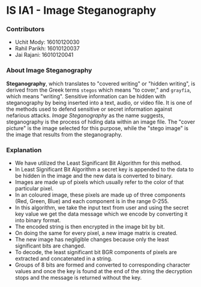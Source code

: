 # IS IA1 - Image Steganography

### Contributors
- Uchit Mody: 16010120030
- Rahil Parikh: 16010120037
- Jai Rajani: 16010120041

### About Image Steganography
**Steganography**, which translates to "covered writing" or "hidden writing", is derived from the Greek terms `stegos` which means "to cover," and `grayfia`, which means "writing". Sensitive information can be hidden with steganography by being inserted into a text, audio, or video file. It is one of the methods used to defend sensitive or secret information against nefarious attacks. *Image Steganography* as the name suggests, steganography is the process of hiding data within an image file. The "cover picture" is the image selected for this purpose, while the "stego image" is the image that results from the steganography.


### Explanation
- We have utilized the Least Significant Bit Algorithm for this method.
- In Least Significant Bit Algorithm a secret key is appended to the data to be hidden in the image and the new data is converted to binary.
- Images are made up of pixels which usually refer to the color of that particular pixel.
- In an coloured image, these pixels are made up of three components (Red, Green, Blue) and each component is in the range 0-255.
- In this algorithm, we take the input text from user and using the secret key value we get the data message which we encode by converting it into binary format.
- The encoded string is then encrypted in the image bit by bit.
- On doing the same for every pixel, a new image matrix is created.
- The new image has negligible changes because only the least significant bits are changed.
- To decode, the least significant bit BGR components of pixels are extracted and concatenated in a string.
- Groups of 8 bits are formed and converted to corresponding character values and once the key is found at the end of the string the decryption stops and the message is returned without the key.
